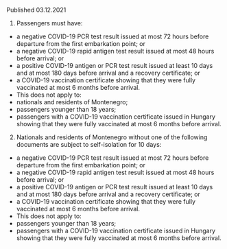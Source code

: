Published 03.12.2021
1. Passengers must have:
- a negative COVID-19 PCR test result issued at most 72 hours before departure from the first embarkation point; or
- a negative COVID-19 rapid antigen test result issued at most 48 hours before arrival; or
- a positive COVID-19 antigen or PCR test result issued at least 10 days and at most 180 days before arrival and a recovery certificate; or
- a COVID-19 vaccination certificate showing that they were fully vaccinated at most 6 months before arrival.
- This does not apply to:
- nationals and residents of Montenegro;
- passengers younger than 18 years;
- passengers with a COVID-19 vaccination certificate issued in Hungary showing that they were fully vaccinated at most 6 months before arrival.
2. Nationals and residents of Montenegro without one of the following documents are subject to self-isolation for 10 days:
- a negative COVID-19 PCR test result issued at most 72 hours before departure from the first embarkation point; or
- a negative COVID-19 rapid antigen test result issued at most 48 hours before arrival; or
- a positive COVID-19 antigen or PCR test result issued at least 10 days and at most 180 days before arrival and a recovery certificate; or
- a COVID-19 vaccination certificate showing that they were fully vaccinated at most 6 months before arrival.
- This does not apply to:
- passengers younger than 18 years;
- passengers with a COVID-19 vaccination certificate issued in Hungary showing that they were fully vaccinated at most 6 months before arrival.
